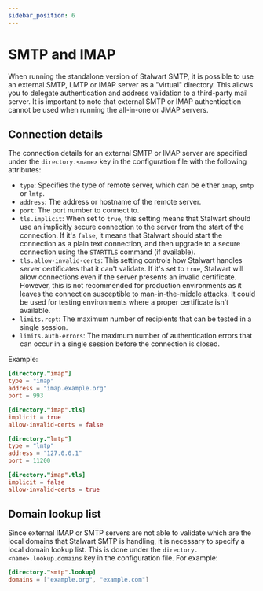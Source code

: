 ```yaml
---
sidebar_position: 6
---
```


# SMTP and IMAP

When running the standalone version of Stalwart SMTP, it is possible to use an external SMTP, LMTP or IMAP server as a "virtual" directory. This allows you to delegate authentication and address validation to a third-party mail server.
It is important to note that external SMTP or IMAP authentication cannot be used when running the all-in-one or JMAP servers.

## Connection details

The connection details for an external SMTP or IMAP server are specified under the `directory.<name>` key in the configuration file with the following attributes:

- `type`: Specifies the type of remote server, which can be either `imap`, `smtp` or `lmtp`.
- `address`: The address or hostname of the remote server.
- `port`: The port number to connect to. 
- `tls.implicit`: When set to `true`, this setting means that Stalwart should use an implicitly secure connection to the server from the start of the connection. If it's `false`, it means that Stalwart should start the connection as a plain text connection, and then upgrade to a secure connection using the `STARTTLS` command (if available).
- `tls.allow-invalid-certs`: This setting controls how Stalwart handles server certificates that it can't validate. If it's set to `true`, Stalwart will allow connections even if the server presents an invalid certificate. However, this is not recommended for production environments as it leaves the connection susceptible to man-in-the-middle attacks. It could be used for testing environments where a proper certificate isn't available.
- `limits.rcpt`: The maximum number of recipients that can be tested in a single session.
- `limits.auth-errors`: The maximum number of authentication errors that can occur in a single session before the connection is closed.

Example:

```toml
[directory."imap"]
type = "imap"
address = "imap.example.org"
port = 993

[directory."imap".tls]
implicit = true
allow-invalid-certs = false

[directory."lmtp"]
type = "lmtp"
address = "127.0.0.1"
port = 11200

[directory."imap".tls]
implicit = false
allow-invalid-certs = true
```

## Domain lookup list

Since external IMAP or SMTP servers are not able to validate which are the local domains that Stalwart SMTP is handling, it is necessary to specify a local domain lookup list. This is done under the `directory.<name>.lookup.domains` key in the configuration file. For example:

```toml
[directory."smtp".lookup]
domains = ["example.org", "example.com"]
```

